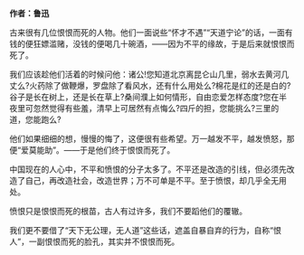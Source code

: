 <strong>作者：鲁迅</strong>

古来很有几位恨恨而死的人物。他们一面说些“怀才不遇”“天道宁论”的话，一面有钱的便狂嫖滥赌，没钱的便喝几十碗酒，——因为不平的缘故，于是后来就恨恨而死了。

我们应该趁他们活着的时候问他：诸公!您知道北京离昆仑山几里，弱水去黄河几丈么?火药除了做鞭爆，罗盘除了看风水，还有什么用处么?棉花是红的还是白的?谷子是长在树上，还是长在草上?桑间濮上如何情形，自由恋爱怎样态度?您在半夜里可忽然觉得有些羞，清早上可居然有点悔么?四斤的担，您能挑么?三里的道，您能跑么?

他们如果细细的想，慢慢的悔了，这便很有些希望。万一越发不平，越发愤怒，那便“爱莫能助”。——于是他们终于恨恨而死了。

中国现在的人心中，不平和愤恨的分子太多了。不平还是改造的引线，但必须先改造了自己，再改造社会，改造世界；万不可单是不平。至于愤恨，却几乎全无用处。

愤恨只是恨恨而死的根苗，古人有过许多，我们不要蹈他们的覆辙。

我们更不要借了“天下无公理，无人道”这些话，遮盖自暴自弃的行为，自称“恨人”，一副恨恨而死的脸孔，其实并不恨恨而死。



